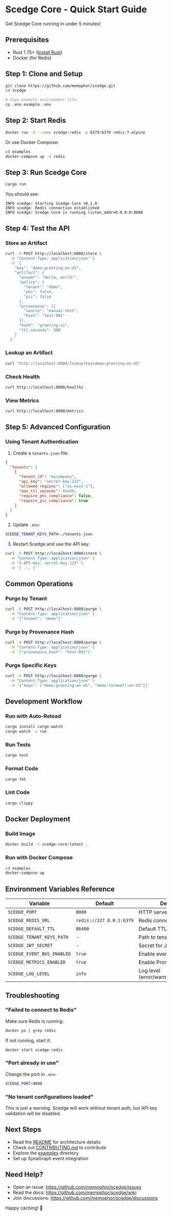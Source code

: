# Scedge Core - Quick Start Guide

Get Scedge Core running in under 5 minutes!

## Prerequisites

- Rust 1.75+ ([Install Rust](https://rustup.rs/))
- Docker (for Redis)

## Step 1: Clone and Setup

```bash
git clone https://github.com/memophor/scedge.git
cd scedge

# Copy example environment file
cp .env.example .env
```

## Step 2: Start Redis

```bash
docker run -d --name scedge-redis -p 6379:6379 redis:7-alpine
```

Or use Docker Compose:

```bash
cd examples
docker-compose up -d redis
```

## Step 3: Run Scedge Core

```bash
cargo run
```

You should see:

```
INFO scedge: Starting Scedge Core v0.1.0
INFO scedge: Redis connection established
INFO scedge: Scedge Core is running listen_addr=0.0.0.0:8080
```

## Step 4: Test the API

### Store an Artifact

```bash
curl -X POST http://localhost:8080/store \
  -H "Content-Type: application/json" \
  -d '{
    "key": "demo:greeting:en-US",
    "artifact": {
      "answer": "Hello, world!",
      "policy": {
        "tenant": "demo",
        "phi": false,
        "pii": false
      },
      "provenance": [{
        "source": "manual-test",
        "hash": "test-001"
      }],
      "hash": "greeting-v1",
      "ttl_seconds": 300
    }
  }'
```

### Lookup an Artifact

```bash
curl "http://localhost:8080/lookup?key=demo:greeting:en-US"
```

### Check Health

```bash
curl http://localhost:8080/healthz
```

### View Metrics

```bash
curl http://localhost:8080/metrics
```

## Step 5: Advanced Configuration

### Using Tenant Authentication

1. Create a `tenants.json` file:

```json
{
  "tenants": [
    {
      "tenant_id": "mycompany",
      "api_key": "secret-key-123",
      "allowed_regions": ["us-east-1"],
      "max_ttl_seconds": 86400,
      "require_phi_compliance": false,
      "require_pii_compliance": true
    }
  ]
}
```

2. Update `.env`:

```bash
SCEDGE_TENANT_KEYS_PATH=./tenants.json
```

3. Restart Scedge and use the API key:

```bash
curl -X POST http://localhost:8080/store \
  -H "Content-Type: application/json" \
  -H "X-API-Key: secret-key-123" \
  -d '{ ... }'
```

## Common Operations

### Purge by Tenant

```bash
curl -X POST http://localhost:8080/purge \
  -H "Content-Type: application/json" \
  -d '{"tenant": "demo"}'
```

### Purge by Provenance Hash

```bash
curl -X POST http://localhost:8080/purge \
  -H "Content-Type: application/json" \
  -d '{"provenance_hash": "test-001"}'
```

### Purge Specific Keys

```bash
curl -X POST http://localhost:8080/purge \
  -H "Content-Type: application/json" \
  -d '{"keys": ["demo:greeting:en-US", "demo:farewell:en-US"]}'
```

## Development Workflow

### Run with Auto-Reload

```bash
cargo install cargo-watch
cargo watch -x run
```

### Run Tests

```bash
cargo test
```

### Format Code

```bash
cargo fmt
```

### Lint Code

```bash
cargo clippy
```

## Docker Deployment

### Build Image

```bash
docker build -t scedge-core:latest .
```

### Run with Docker Compose

```bash
cd examples
docker-compose up
```

## Environment Variables Reference

| Variable | Default | Description |
|----------|---------|-------------|
| `SCEDGE_PORT` | `8080` | HTTP server port |
| `SCEDGE_REDIS_URL` | `redis://127.0.0.1:6379` | Redis connection URL |
| `SCEDGE_DEFAULT_TTL` | `86400` | Default TTL in seconds (24h) |
| `SCEDGE_TENANT_KEYS_PATH` | - | Path to tenants.json |
| `SCEDGE_JWT_SECRET` | - | Secret for JWT validation |
| `SCEDGE_EVENT_BUS_ENABLED` | `true` | Enable event bus |
| `SCEDGE_METRICS_ENABLED` | `true` | Enable Prometheus metrics |
| `SCEDGE_LOG_LEVEL` | `info` | Log level (error/warn/info/debug/trace) |

## Troubleshooting

### "Failed to connect to Redis"

Make sure Redis is running:

```bash
docker ps | grep redis
```

If not running, start it:

```bash
docker start scedge-redis
```

### "Port already in use"

Change the port in `.env`:

```bash
SCEDGE_PORT=9090
```

### "No tenant configurations loaded"

This is just a warning. Scedge will work without tenant auth, but API key validation will be disabled.

## Next Steps

- Read the [README](README.md) for architecture details
- Check out [CONTRIBUTING.md](CONTRIBUTING.md) to contribute
- Explore the [examples](examples/) directory
- Set up SynaGraph event integration

## Need Help?

- Open an issue: https://github.com/memophor/scedge/issues
- Read the docs: https://github.com/memophor/scedge/wiki
- Join discussions: https://github.com/memophor/scedge/discussions

Happy caching! 🚀
